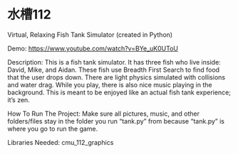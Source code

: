 # 水槽112
Virtual, Relaxing Fish Tank Simulator (created in Python)

Demo: https://www.youtube.com/watch?v=BYe_uK0UToU

Description: This is a fish tank simulator. It has three fish who live inside: David, Mike, and Aidan. These fish use Breadth First Search to find food that the user drops down. There are light physics simulated with collisions and water drag. While you play, there is also nice music playing in the background. This is meant to be enjoyed like an actual fish tank experience; it’s zen. 

How To Run The Project: Make sure all pictures, music, and other folders/files stay in the folder you run “tank.py” from because “tank.py” is where you go to run the game. 

Libraries Needed: cmu_112_graphics
